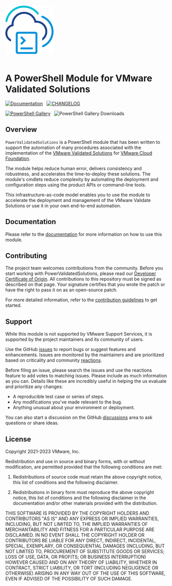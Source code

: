 <!-- markdownlint-disable first-line-h1 no-inline-html -->
<img src=".github/icon-400px.svg" alt="A PowerShell Module for VMware Validated Solutions" width="150"></br></br>

# A PowerShell Module for VMware Validated Solutions

[<img src="https://img.shields.io/badge/Documentation-Read-blue?style=for-the-badge&logo=readthedocs&logoColor=white" alt="Documentation">][docs-module]&nbsp;&nbsp;
[<img src="https://img.shields.io/badge/Changelog-Read-blue?style=for-the-badge&logo=github&logoColor=white" alt="CHANGELOG" >][changelog]

[<img src="https://img.shields.io/powershellgallery/v/PowerValidatedSolutions?style=for-the-badge&logo=powershell&logoColor=white" alt="PowerShell Gallery">][psgallery-module]&nbsp;&nbsp;
<img src="https://img.shields.io/powershellgallery/dt/PowerValidatedSolutions?style=for-the-badge&logo=powershell&logoColor=white" alt="PowerShell Gallery Downloads">

## Overview

`PowerValidatedSolutions` is a PowerShell module that has been written to support the automation of many procedures associated with the implementation of the [VMware Validated Solutions][vvs] for [VMware Cloud Foundation][docs-vmware-cloud-foundation].

The module helps reduce human error, delivers consistency and robustness, and accelerates the time-to-deploy these solutions. The module's cmdlets reduce complexity by automating the deployment and configuration steps using the product APIs or command-line tools.

This infrastructure-as-code model enables you to use the module to accelerate the deployment and management of the VMware Validate Solutions or use it in your own end-to-end automation.

## Documentation

Please refer to the [documentation][docs-module] for more information on how to use this module.

## Contributing

The project team welcomes contributions from the community. Before you start working with PowerValidatedSolutions, please
read our [Developer Certificate of Origin][vmware-cla-dco]. All contributions to this repository must be
signed as described on that page. Your signature certifies that you wrote the patch or have the right to pass it on
as an open-source patch.

For more detailed information, refer to the [contribution guidelines][contributing] to get started.

## Support

While this module is not supported by VMware Support Services, it is supported by the project maintainers and its community of users.

Use the GitHub [issues][gh-issues] to report bugs or suggest features and enhancements. Issues are monitored by the maintainers and are prioritized based on criticality and community [reactions][gh-reactions].

Before filing an issue, please search the issues and use the reactions feature to add votes to matching issues. Please include as much information as you can. Details like these are incredibly useful in helping the us evaluate and prioritize any changes:

- A reproducible test case or series of steps.
- Any modifications you've made relevant to the bug.
- Anything unusual about your environment or deployment.

You can also start a discussion on the GitHub [discussions][gh-discussions] area to ask questions or share ideas.

## License

Copyright 2021-2023 VMware, Inc.

Redistribution and use in source and binary forms, with or without modification, are permitted provided that the following conditions are met:

1. Redistributions of source code must retain the above copyright notice, this list of conditions and the following disclaimer.

2. Redistributions in binary form must reproduce the above copyright notice, this list of conditions and the following disclaimer in the documentation and/or other materials provided with the distribution.

THIS SOFTWARE IS PROVIDED BY THE COPYRIGHT HOLDERS AND CONTRIBUTORS "AS IS" AND ANY EXPRESS OR IMPLIED WARRANTIES, INCLUDING, BUT NOT LIMITED TO, THE IMPLIED WARRANTIES OF MERCHANTABILITY AND FITNESS FOR A PARTICULAR PURPOSE ARE DISCLAIMED. IN NO EVENT SHALL THE COPYRIGHT HOLDER OR CONTRIBUTORS BE LIABLE FOR ANY DIRECT, INDIRECT, INCIDENTAL, SPECIAL, EXEMPLARY, OR CONSEQUENTIAL DAMAGES (INCLUDING, BUT NOT LIMITED TO, PROCUREMENT OF SUBSTITUTE GOODS OR SERVICES; LOSS OF USE, DATA, OR PROFITS; OR BUSINESS INTERRUPTION) HOWEVER CAUSED AND ON ANY THEORY OF LIABILITY, WHETHER IN CONTRACT, STRICT LIABILITY, OR TORT (INCLUDING NEGLIGENCE OR OTHERWISE) ARISING IN ANY WAY OUT OF THE USE OF THIS SOFTWARE, EVEN IF ADVISED OF THE POSSIBILITY OF SUCH DAMAGE.

[//]: Links

[changelog]: CHANGELOG.md
[contributing]: CONTRIBUTING.md
[docs-vmware-cloud-foundation]: https://docs.vmware.com/en/VMware-Cloud-Foundation
[docs-module]: https://vmware.github.io/power-validated-solutions-for-cloud-foundation
[gh-discussions]: https://github.com/vmware/power-validated-solutions-for-cloud-foundation/discussions
[gh-issues]: https://github.com/vmware/power-validated-solutions-for-cloud-foundation/issues
[gh-reactions]: https://github.blog/2016-03-10-add-reactions-to-pull-requests-issues-and-comments/
[psgallery-module]: https://www.powershellgallery.com/packages/PowerValidatedSolutions
[vmware-cla-dco]: https://cla.vmware.com/dco
[vvs]: https://vmware.com/go/vvs
